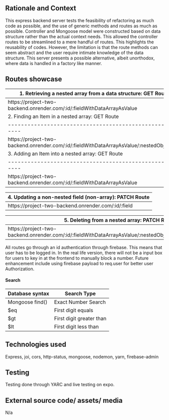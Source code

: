 <h2> Rationale and Context </h2>
This express backend server tests the feasibility of refactoring as much code as possible, and the use of generic methods and routes as much as possible. Controller and Mongoose model were constructed based on data structure rather than the actual context needs. This allowed the controller routes to be streamlined to a mere handful of routes. This highlights the reusability of codes. However, the limitation is that the route methods can seem abstract and the user require intimate knowledge of the data structure. This server presents a possible alternative, albeit unorthodox, where data is handled in a factory like manner.

<h2> Routes showcase </h2>

| 1. Retrieving a nested array from a data structure: GET Route                        |
| ---------------------------------------------------------                            |
| https://<span></span>project-two-backend.onrender.com/:id/:fieldWithDataArrayAsValue |
| 2. Finding an Item in a nested array: GET Route |
| --------------------------------------------------------- |
| https://<span></span>project-two-backend.onrender.com/:id/:fieldWithDataArrayAsValue/:nestedObjectKey |
| 3. Adding an Item into a nested array: GET Route |
| --------------------------------------------------------- |
| https://<span></span>project-two-backend.onrender.com/:id/:fieldWithDataArrayAsValue |


| 4. Updating a non-nested field (non-array): PATCH Route |
| --------------------------------------------------------- |
| https://<span></span>project-two-backend.onrender.com/:id/:field |


| 5. Deleting from a nested array: PATCH Route |
| --------------------------------------------------------- |
| https://<span></span>project-two-backend.onrender.com/:id/:fieldWithDataArrayAsValue/:nestedObjectKey/:itemMatchCondition |


All routes go through an id authentication through firebase. This means that user has to be logged in. In the real life version, there will not be a input box for users to key in at the frontend to manually block a number. Future enhancement include using firebase payload to req.user for better user Authorization.

<h4> Search </h4>

<table>
  <thead>
    <tr>
      <th>Database syntax</th>
      <th>Search Type</th>
    </tr>
  </thead>
  <tbody>
    <tr>
      <td>Mongoose find()</td>
      <td>Exact Number Search</td>
    </tr>
    <tr>
      <td>$eq</td>
      <td>First digit equals</td>
    </tr>
    <tr>
      <td>$gt</td>
      <td>First digit greater than</td>
    </tr>
    <tr>
      <td>$lt</td>
      <td>First digit less than</td>
    </tr>
  </tbody>
</table>

<H2> Technologies used </H2>

Express, joi, cors, http-status, mongoose, nodemon, yarn, firebase-admin

<H2> Testing </H2>

Testing done through YARC and live testing on expo.

<h2> External source code/ assets/ media </h2>

N/a
